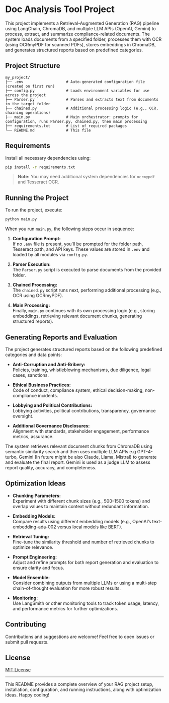 # Doc Analysis Tool Project

This project implements a Retrieval-Augmented Generation (RAG) pipeline using LangChain, ChromaDB, and multiple LLM APIs (OpenAI, Gemini) to process, extract, and summarize compliance-related documents. The system loads documents from a specified folder, processes them with OCR (using OCRmyPDF for scanned PDFs), stores embeddings in ChromaDB, and generates structured reports based on predefined categories.

## Project Structure

```
my_project/
├── .env                   # Auto-generated configuration file (created on first run)
├── config.py              # Loads environment variables for use across the project
├── Parser.py              # Parses and extracts text from documents in the target folder
├── chained.py             # Additional processing logic (e.g., OCR, chaining operations)
├── main.py                # Main orchestrator: prompts for configuration, runs Parser.py, chained.py, then main processing
├── requirements.txt       # List of required packages
└── README.md              # This file
```

## Requirements

Install all necessary dependencies using:

```bash
pip install -r requirements.txt
```

> **Note:** You may need additional system dependencies for `ocrmypdf` and Tesseract OCR.

## Running the Project

To run the project, execute:

```bash
python main.py
```

When you run `main.py`, the following steps occur in sequence:

1. **Configuration Prompt:**  
   If no `.env` file is present, you'll be prompted for the folder path, Tesseract path, and API keys. These values are stored in `.env` and loaded by all modules via `config.py`.

2. **Parser Execution:**  
   The `Parser.py` script is executed to parse documents from the provided folder.

3. **Chained Processing:**  
   The `chained.py` script runs next, performing additional processing (e.g., OCR using OCRmyPDF).

4. **Main Processing:**  
   Finally, `main.py` continues with its own processing logic (e.g., storing embeddings, retrieving relevant document chunks, generating structured reports).

## Generating Reports and Evaluation

The project generates structured reports based on the following predefined categories and data points:

- **Anti-Corruption and Anti-Bribery:**  
  Policies, training, whistleblowing mechanisms, due diligence, legal cases, sanctions.

- **Ethical Business Practices:**  
  Code of conduct, compliance system, ethical decision-making, non-compliance incidents.

- **Lobbying and Political Contributions:**  
  Lobbying activities, political contributions, transparency, governance oversight.

- **Additional Governance Disclosures:**  
  Alignment with standards, stakeholder engagement, performance metrics, assurance.

The system retrieves relevant document chunks from ChromaDB using semantic similarity search and then uses multiple LLM APIs e.g GPT-4-turbo, Gemini (In future might be also Claude, Llama, Mistral) to generate and evaluate the final report. Gemini is used as a judge LLM to assess report quality, accuracy, and completeness.

## Optimization Ideas

- **Chunking Parameters:**  
  Experiment with different chunk sizes (e.g., 500–1500 tokens) and overlap values to maintain context without redundant information.

- **Embedding Models:**  
  Compare results using different embedding models (e.g., OpenAI’s text-embedding-ada-002 versus local models like BERT).

- **Retrieval Tuning:**  
  Fine-tune the similarity threshold and number of retrieved chunks to optimize relevance.

- **Prompt Engineering:**  
  Adjust and refine prompts for both report generation and evaluation to ensure clarity and focus.

- **Model Ensemble:**  
  Consider combining outputs from multiple LLMs or using a multi-step chain-of-thought evaluation for more robust results.

- **Monitoring:**  
  Use LangSmith or other monitoring tools to track token usage, latency, and performance metrics for further optimizations.

## Contributing

Contributions and suggestions are welcome! Feel free to open issues or submit pull requests.

## License

[MIT License](LICENSE)

---

This README provides a complete overview of your RAG project setup, installation, configuration, and running instructions, along with optimization ideas. Happy coding!
